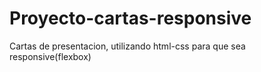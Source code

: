 # Proyecto-cartas-responsive
Cartas de presentacion, utilizando html-css para que sea responsive(flexbox)
